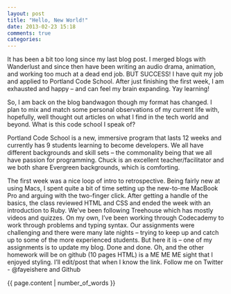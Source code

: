 ```yaml
---
layout: post
title: "Hello, New World!"
date: 2013-02-23 15:18
comments: true
categories:
---
```

It has been a bit too long since my last blog post. I merged blogs with Wanderlust and since then have been writing an audio drama, animation, and working too much at a dead end job. BUT SUCCESS! I have quit my job and applied to Portland Code School. After just finishing the first week, I am exhausted and happy – and can feel my brain expanding. Yay learning!

So, I am back on the blog bandwagon though my format has changed. I plan to mix and match some personal observations of my current life with, hopefully, well thought out articles on what I find in the tech world and beyond. What is this code school I speak of?

Portland Code School is a new, immersive program that lasts 12 weeks and currently has 9 students learning to become developers. We all have different backgrounds and skill sets – the commonality being that we all have passion for programming. Chuck is an excellent teacher/facilitator and we both share Evergreen backgrounds, which is comforting.

The first week was a nice loop of intro to retrospective. Being fairly new at using Macs, I spent quite a bit of time setting up the new-to-me MacBook Pro and arguing with the two-finger click. After getting a handle of the basics, the class reviewed HTML and CSS and ended the week with an introduction to Ruby. We’ve been following Treehouse which has mostly videos and quizzes. On my own, I’ve been working through Codecademy to work through problems and typing syntax. Our assignments were challenging and there were many late nights – trying to keep up and catch up to some of the more experienced students. But here it is – one of my assignments is to update my blog. Done and done. Oh, and the other homework will be on github (10 pages HTML) is a ME ME ME sight that I enjoyed styling. I’ll edit/post that when I know the link. Follow me on Twitter - @fayeishere and Github

{{ page.content | number_of_words }}